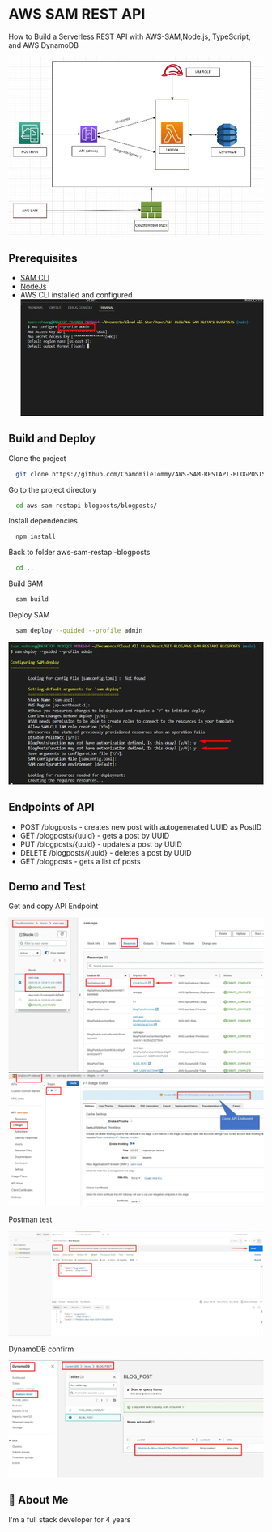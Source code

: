 # AWS SAM REST API

How to Build a Serverless REST API with AWS-SAM,Node.js, TypeScript, and AWS DynamoDB

![My Image](./picture/architecture.png)

## Prerequisites

* [SAM CLI](https://docs.aws.amazon.com/serverless-application-model/latest/developerguide/serverless-sam-cli-install-mac.html)
* [NodeJs](https://nodejs.org/en)
* AWS CLI installed and configured
![My Image](./picture/awsconfigure.png)

## Build and Deploy

Clone the project

```bash
  git clone https://github.com/ChamomileTommy/AWS-SAM-RESTAPI-BLOGPOSTS.git
```

Go to the project directory

```bash
  cd aws-sam-restapi-blogposts/blogposts/
```

Install dependencies

```bash
  npm install
```

Back to folder aws-sam-restapi-blogposts

```bash
  cd ..
```

Build SAM

```bash
  sam build
```

Deploy SAM

```bash
  sam deploy --guided --profile admin
```
![My Image](./picture/samdeploy.png)

## Endpoints of API

- POST /blogposts - creates new post with autogenerated UUID as PostID
- GET /blogposts/{uuid} - gets a post by UUID
- PUT /blogposts/{uuid} - updates a post by UUID
- DELETE /blogposts/{uuid} - deletes a post by UUID
- GET /blogposts - gets a list of posts

## Demo and Test

Get and copy API Endpoint

![My Image](./picture/resourceAPI.png)
![My Image](./picture/endpoint.png)

Postman test

![My Image](./picture/postman.png)

DynamoDB confirm

![My Image](./picture/dynamo.png)

## 🚀 About Me

I'm a full stack developer for 4 years

